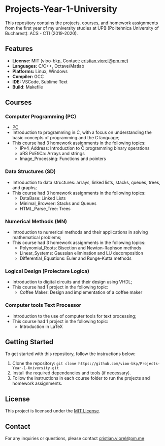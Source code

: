 # Projects-Year-1-University

This repository contains the projects, courses, and homework assignments from the first year of my university studies at UPB (Politehnica University of Bucharest): ACS - CTI (2019-2020).

## Features

- **License:** MIT (vioo-bkp, Contact: cristian.viorel@pm.me)
- **Languages:** C/C++, Octave/Matlab
- **Platforms:** Linux, Windows
- **Compiler:** GCC
- **IDE:** VSCode, Sublime Text
- **Build:** Makefile

## Courses

### Computer Programming (PC)
- [PC](https://ocw.cs.pub.ro/courses/programare)
- Introduction to programming in C, with a focus on understanding the basic concepts of programming and the C language;
- This course had 3 homework assignments in the following topics:
  - IPv4_Address: Introduction to C programming binary operations
  - aRS PoEtiCa: Arrays and strings
  - Image_Processing: Functions and pointers

### Data Structures (SD)

- Introduction to data structures: arrays, linked lists, stacks, queues, trees, and graphs;
- This course had 3 homework assignments in the following topics:
  - DataBase: Linked Lists
  - Minimal_Browser: Stacks and Queues
  - HTML_Parse_Tree: Trees

### Numerical Methods (MN)

- Introduction to numerical methods and their applications in solving mathematical problems;
- This course had 3 homework assignments in the following topics:
  - Polynomial_Roots: Bisection and Newton-Raphson methods
  - Linear_Systems: Gaussian elimination and LU decomposition
  - Differential_Equations: Euler and Runge-Kutta methods

### Logical Design (Proiectare Logica)

- Introduction to digital circuits and their design using VHDL;
- This course had 1 project in the following topic:
  - Coffee Maker: Design and implementation of a coffee maker

### Computer tools Text Processor
- Introduction to the use of computer tools for text processing;
- This course had 1 project in the following topic:
  - Introduction in LaTeX

## Getting Started

To get started with this repository, follow the instructions below:

1. Clone the repository: `git clone https://github.com/vioo-bkp/Projects-Year-1-University.git`
2. Install the required dependencies and tools (if necessary).
3. Follow the instructions in each course folder to run the projects and homework assignments.

## License

This project is licensed under the [MIT License](LICENSE).

## Contact

For any inquiries or questions, please contact cristian.viorel@pm.me
